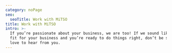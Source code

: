```yaml
---
category: noPage
seo:
  seoTitle: Work with MiTSO
title: Work with MiTSO
intro: >-
  If you’re passionate about your business, we are too! If we sound like a good
  fit for your business and you’re ready to do things right, don’t be shy - we’d
  love to hear from you.
---
```


